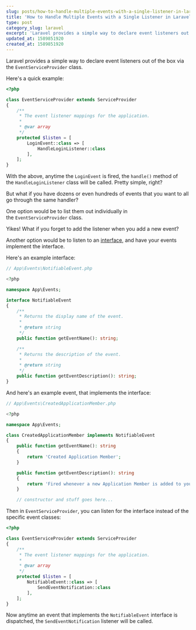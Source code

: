 ```yaml
---
slug: posts/how-to-handle-multiple-events-with-a-single-listener-in-laravel
title: 'How to Handle Multiple Events with a Single Listener in Laravel'
type: post
category_slug: laravel
excerpt: 'Laravel provides a simple way to declare event listeners out of the box via the EventServiceProvider class.'
updated_at: 1589851920
created_at: 1589851920
---
```


Laravel provides a simple way to declare event listeners out of the box via the `EventServiceProvider` class.

Here's a quick example:

```php
<?php

class EventServiceProvider extends ServiceProvider
{
    /**
     * The event listener mappings for the application.
     *
     * @var array
     */
    protected $listen = [
        LoginEvent::class => [
            HandleLoginListener::class
        ],
    ];
}
```

With the above, anytime the `LoginEvent` is fired, the `handle()` method of the `HandleLoginListener` class will be called. Pretty simple, right?

But what if you have dozens or even hundreds of events that you want to all go through the same handler?

One option would be to list them out individually in the `EventServiceProvider` class.

Yikes! What if you forget to add the listener when you add a new event?

Another option would be to listen to an [interface](https://www.php.net/manual/en/language.oop5.interfaces.php), and have your events implement the interface.

Here's an example interface:

```php
// App\Events\NotifiableEvent.php

<?php

namespace App\Events;

interface NotifiableEvent
{
    /**
     * Returns the display name of the event.
     *
     * @return string
     */
    public function getEventName(): string;

    /**
     * Returns the description of the event.
     *
     * @return string
     */
    public function getEventDescription(): string;
}
```

And here's an example event, that implements the interface:

```php
// App\Events\CreatedApplicationMember.php

<?php

namespace App\Events;

class CreatedApplicationMember implements NotifiableEvent
{
    public function getEventName(): string
    {
        return 'Created Application Member';
    }

    public function getEventDescription(): string
    {
        return 'Fired whenever a new Application Member is added to your Application.';
    }

    // constructor and stuff goes here...
```

Then in `EventServiceProvider`, you can listen for the interface instead of the specific event classes:

```php
<?php

class EventServiceProvider extends ServiceProvider
{
    /**
     * The event listener mappings for the application.
     *
     * @var array
     */
    protected $listen = [
        NotifiableEvent::class => [
            SendEventNotification::class
        ],
    ];
}
```

Now anytime an event that implements the `NotifiableEvent` interface is dispatched, the `SendEventNotification` listener will be called.